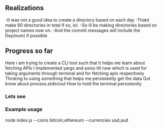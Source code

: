 ## Realizations

-It was not a good idea to create a directory based on each day
-Thatd make 60 directories in total if so, lol.
-So ill be making directories based on project names now on.
-And the commit messages will include the Day(num) if possible

## Progress so far

Here i am trying to create a CLI tool such that it helps me learn about fetching APIs
I implemented yargs and axios till now which is used for taking arguments through terminal and for fetching apis respectively
Thinking to using something that helps me persistently get the data
Got know about process.stdin/out
How to hold the terminal persistently

### Lets see

### Example usage

node index.js --coins bitcoin,ethereum --currencies usd,aud
